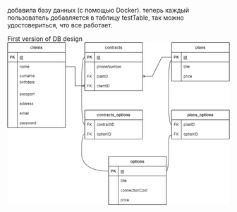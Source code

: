 
добавила базу данных (с помощью Docker). теперь каждый пользователь добавляется в таблицу testTable, так можно удостовериться, что все работает. 

First version of DB design
![Image](https://github.com/GaynelleFlores/JavaSchool-eCare/blob/task1_DB_design/DatabaseNewVersion.png)

